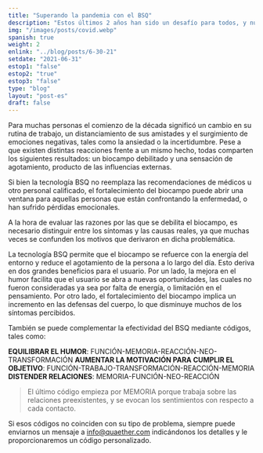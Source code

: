 ```yaml
---
title: "Superando la pandemia con el BSQ"
description: "Estos últimos 2 años han sido un desafío para todos, y nuestro objetivo es proporcionar una tecnología capaz de mantener el ánimo mientras el mundo crea una nueva normalidad. "
img: "/images/posts/covid.webp"
spanish: true
weight: 2
enlink: "../blog/posts/6-30-21"
setdate: "2021-06-31"
estop1: "false"
estop2: "true"
estop3: "false"
type: "blog"
layout: "post-es"
draft: false
---
```


Para muchas personas el comienzo de la década significó un cambio en su rutina de trabajo, un distanciamiento de sus amistades y el surgimiento de emociones negativas, tales como la ansiedad o la incertidumbre. Pese a que existen distintas reacciones frente a un mismo hecho, todas comparten los siguientes resultados: un biocampo debilitado y una sensación de agotamiento, producto de las influencias externas.

Si bien la tecnología BSQ no reemplaza las recomendaciones de médicos u otro personal calificado, el fortalecimiento del biocampo puede abrir una ventana para aquellas personas que están confrontando la enfermedad, o han sufrido pérdidas emocionales.

A la hora de evaluar las razones por las que se debilita el biocampo, es necesario distinguir entre los síntomas y las causas reales, ya que muchas veces se confunden los motivos que derivaron en dicha problemática.

La tecnología BSQ permite que el biocampo se refuerce con la energía del entorno y reduce el agotamiento de la persona a lo largo del día. Esto deriva en dos grandes beneficios para el usuario. Por un lado, la mejora en el humor facilita que el usuario se abra a nuevas oportunidades, las cuales no fueron consideradas ya sea por falta de energía, o limitación en el pensamiento. Por otro lado, el fortalecimiento del biocampo implica un incremento en las defensas del cuerpo, lo que disminuye muchos de los síntomas percibidos.

También se puede complementar la efectividad del BSQ mediante códigos, tales como:

**EQUILIBRAR EL HUMOR**: FUNCIÓN-MEMORIA-REACCIÓN-NEO-TRANSFORMACIÓN
**AUMENTAR LA MOTIVACIÓN PARA CUMPLIR EL OBJETIVO**: FUNCIÓN-TRABAJO-TRANSFORMACIÓN-REACCIÓN-MEMORIA
**DISTENDER RELACIONES**: MEMORIA-FUNCIÓN-NEO-REACCIÓN

>El último código empieza por MEMORIA porque trabaja sobre las relaciones preexistentes, y se evocan los sentimientos con respecto a cada contacto.

Si esos códigos no coinciden con su tipo de problema, siempre puede enviarnos un mensaje a info@quaether.com indicándonos los detalles y le proporcionaremos un código personalizado.
